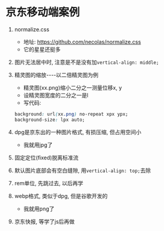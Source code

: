 # 京东移动端案例
1. normalize.css
    - 地址: https://github.com/necolas/normalize.css
    - 它的星星还挺多

2. 图片无法居中时, 注意是不是没有加`vertical-align: middle;`

3. 精灵图的缩放----以二倍精灵图为例
    - 精灵图(xx.png)缩小二分之一测量位移x, y
    - 设精灵图宽度的二分之一是l
    - 写代码: 
    ```css
    background: url(xx.png) no-repeat xpx ypx;
    background-size: lpx auto;
    ```

4. dpg是京东出的一种图片格式, 有损压缩, 但占用空间小
    - 我就用jpg了

5. 固定定位(fixed)脱离标准流

6. 默认图片底部会有空白缝隙, 用`vertical-align: top;`去除

7. rem单位, 先跳过去, 以后再学

8. webp格式, 类似于dpg, 但是谷歌开发的
    - 我就用png了

9. 京东快报, 等学了js后再做



